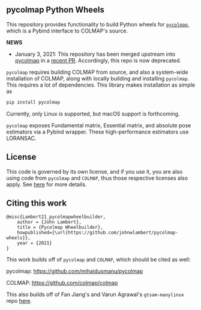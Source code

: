 
## pycolmap Python Wheels

This repository provides functionality to build Python wheels for [`pycolmap`](https://github.com/mihaidusmanu/pycolmap), which is a Pybind interface to COLMAP's source.

**NEWS**
- January 3, 2021: This repository has been merged upstream into [pycolmap](https://github.com/mihaidusmanu/pycolmap) in a [recent PR](https://github.com/mihaidusmanu/pycolmap/commit/5cfd165b26a955634ff30e7ba6f15bd4aeefea8e). Accordingly, this repo is now deprecated.

`pycolmap` requires building COLMAP from source, and also a system-wide installation of COLMAP, along with locally building and installing `pycolmap`.
This requires a lot of dependencies. This library makes installation as simple as
```bash
pip install pycolmap
```
Currently, only Linux is supported, but macOS support is forthcoming.

`pycolmap` exposes Fundamental matrix, Essential matrix, and absolute pose estimators via a Pybind wrapper. These high-performance estimators use LORANSAC.

## License
This code is governed by its own license, and if you use it, you are also using code from `pycolmap` and `COLMAP`, thus those respective licenses also apply. See [here](https://github.com/colmap/colmap/blob/dev/README.md) for more details.

## Citing this work

```
@misc{Lambert21_pycolmapwheelbuilder,
    author = {John Lambert},
    title = {Pycolmap Wheelbuilder},
    howpublished={\url{https://github.com/johnwlambert/pycolmap-wheels}},
    year = {2021}
}
```

This work builds off of `pycolmap` and `COLMAP`, which should be cited as well:

pycolmap: https://github.com/mihaidusmanu/pycolmap

COLMAP: https://github.com/colmap/colmap

This also builds off of Fan Jiang's and Varun Agrawal's `gtsam-manylinux` repo [here](https://github.com/borglab/gtsam-manylinux-build).

